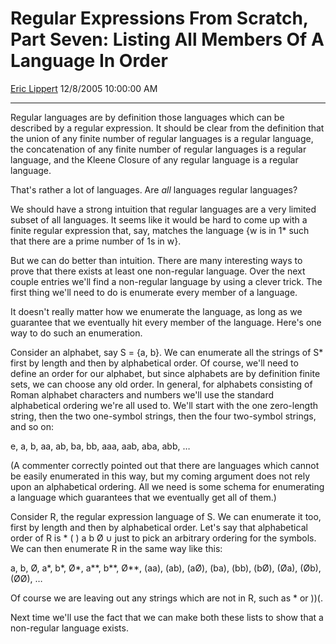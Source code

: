 # Regular Expressions From Scratch, Part Seven: Listing All Members Of A Language In Order

[Eric Lippert](https://social.msdn.microsoft.com/profile/Eric%20Lippert) 12/8/2005 10:00:00 AM

-----

Regular languages are by definition those languages which can be described by a regular expression. It should be clear from the definition that the union of any finite number of regular languages is a regular language, the concatenation of any finite number of regular languages is a regular language, and the Kleene Closure of any regular language is a regular language.

That's rather a lot of languages. Are *all* languages regular languages?

We should have a strong intuition that regular languages are a very limited subset of all languages. It seems like it would be hard to come up with a finite regular expression that, say, matches the language {w is in 1\* such that there are a prime number of 1s in w}.

But we can do better than intuition. There are many interesting ways to prove that there exists at least one non-regular language. Over the next couple entries we'll find a non-regular language by using a clever trick. The first thing we'll need to do is enumerate every member of a language.

It doesn't really matter how we enumerate the language, as long as we guarantee that we eventually hit every member of the language. Here's one way to do such an enumeration.

Consider an alphabet, say S = {a, b}. We can enumerate all the strings of S\* first by length and then by alphabetical order. Of course, we'll need to define an order for our alphabet, but since alphabets are by definition finite sets, we can choose any old order. In general, for alphabets consisting of Roman alphabet characters and numbers we'll use the standard alphabetical ordering we're all used to. We'll start with the one zero-length string, then the two one-symbol strings, then the four two-symbol strings, and so on:

e, a, b, aa, ab, ba, bb, aaa, aab, aba, abb, …

(A commenter correctly pointed out that there are languages which cannot be easily enumerated in this way, but my coming argument does not rely upon an alphabetical ordering. All we need is some schema for enumerating a language which guarantees that we eventually get all of them.)

Consider R, the regular expression language of S. We can enumerate it too, first by length and then by alphabetical order. Let's say that alphabetical order of R is \* ( ) a b Ø ∪ just to pick an arbitrary ordering for the symbols. We can then enumerate R in the same way like this:

a, b, Ø, a\*, b\*, Ø\*, a\*\*, b\*\*, Ø\*\*, (aa), (ab), (aØ), (ba), (bb), (bØ), (Øa), (Øb), (ØØ), …

Of course we are leaving out any strings which are not in R, such as \* or ))(.

Next time we'll use the fact that we can make both these lists to show that a non-regular language exists.

